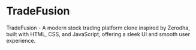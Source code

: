 # TradeFusion
TradeFusion - A modern stock trading platform clone inspired by Zerodha, built with HTML, CSS, and JavaScript, offering a sleek UI and smooth user experience.
